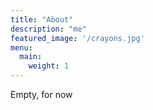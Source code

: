 ```yaml
---
title: "About"
description: "me"
featured_image: '/crayons.jpg'
menu:
  main:
    weight: 1
---
```


Empty, for now
